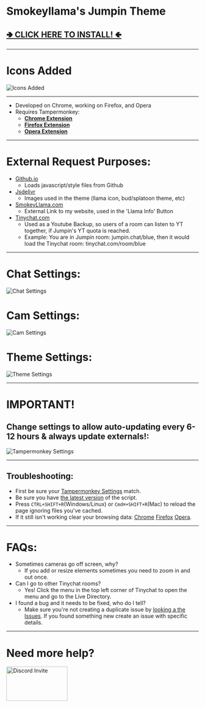 # Smokeyllama's Jumpin Theme
## [**🢂 CLICK HERE TO INSTALL! 🢀**](https://github.com/SmokeyLlama/jumpinllama/raw/master/jumpin_theme.user.js)

---
# Icons Added
![Icons Added](https://raw.githubusercontent.com/SmokeyLlama/JumpinLlama/master/images/info/icons.png)

---
* Developed on Chrome, working on Firefox, and Opera
* Requires Tampermonkey:
  * [**Chrome Extension**](https://chrome.google.com/webstore/detail/tampermonkey/dhdgffkkebhmkfjojejmpbldmpobfkfo)
  * [**Firefox Extension**](https://addons.mozilla.org/en-US/firefox/addon/tampermonkey/)
  * [**Opera Extension**](https://addons.opera.com/en/extensions/details/tampermonkey-beta/)

---
# External Request Purposes:
* [Github.io](https://github.io)
  * Loads javascript/style files from Github
* [Jsdelivr](https://www.jsdelivr.com)
  * Images used in the theme (llama icon, bud/splatoon theme, etc)
* [SmokeyLlama.com](https://smokeyllama.com)
  * External Link to my website, used in the 'Llama Info' Button
* [Tinychat.com](https://tinychat.com)
  * Used as a Youtube Backup, so users of a room can listen to YT together, if Jumpin's YT quota is reached.
  * Example: You are in Jumpin room: jumpin.chat/blue, then it would load the Tinychat room: tinychat.com/room/blue

---
# Chat Settings:
![Chat Settings](https://raw.githubusercontent.com/SmokeyLlama/JumpinLlama/master/images/info/chat_settings.png)

# Cam Settings:
![Cam Settings](https://raw.githubusercontent.com/SmokeyLlama/JumpinLlama/master/images/info/cam_settings.png)

# Theme Settings:
![Theme Settings](https://raw.githubusercontent.com/SmokeyLlama/JumpinLlama/master/images/info/theme_settings.png)

---
# IMPORTANT!
## Change settings to allow auto-updating every 6-12 hours & always update externals!:
![Tampermonkey Settings](https://raw.githubusercontent.com/SmokeyLlama/JumpinLlama/master/images/info/Tampermonkey_Settings.png)

---
## Troubleshooting:
  * First be sure your [Tampermonkey Settings](https://raw.githubusercontent.com/SmokeyLlama/JumpinLlama/master/images/info/Tampermonkey_Settings.png) match.
  * Be sure you have [the latest version](https://github.com/SmokeyLlama/jumpinllama/raw/master/jumpin_theme.user.js) of the script.
  * Press `CTRL+SHIFT+R`(Windows/Linux) or `Cmd⌘+SHIFT+R`(Mac) to reload the page ignoring files you've cached.
  * If it still isn't working clear your browsing data: [Chrome](https://support.google.com/chrome/answer/2392709) [Firefox](https://support.mozilla.org/kb/delete-browsing-search-download-history-firefox) [Opera](https://blogs.opera.com/mobile/2016/04/clear-browsing-history).

---
# FAQs:
* Sometimes cameras go off screen, why?
  * If you add or resize elements sometimes you need to zoom in and out once.
* Can I go to other Tinychat rooms?
  * Yes! Click the menu in the top left corner of Tinychat to open the menu and go to the Live Directory.
* I found a bug and it needs to be fixed, who do I tell?
  * Make sure you're not creating a duplicate issue by [looking a the Issues](https://github.com/SmokeyLlama/JumpinLlama/issues?&q=is%3Aissue). If you found something new create an issue with specific details.
---

# Need more help?
[<img src="https://discordapp.com/assets/e4923594e694a21542a489471ecffa50.svg" width="160" height="90" alt="Discord Invite" title="Join Discord">](https://discord.gg/F4EHtQy)
